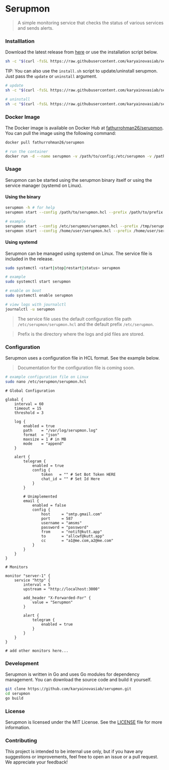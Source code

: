 # Serupmon

> A simple monitoring service that checks the status of various services and sends alerts.

### Installlation

Download the latest release from [here](https://github.com/karyainovasiab/serupmon/releases/latest) or use the installation script below.

```bash
sh -c "$(curl -fsSL https://raw.githubusercontent.com/karyainovasiab/serupmon/main/install.sh)"
```

TIP: You can also use the `install.sh` script to update/uninstall serupmon. Just pass the `update` or `uninstall` argument.

```bash
# update
sh -c "$(curl -fsSL https://raw.githubusercontent.com/karyainovasiab/serupmon/main/install.sh)" -- uninstall

# uninstall
sh -c "$(curl -fsSL https://raw.githubusercontent.com/karyainovasiab/serupmon/main/install.sh)" -- update
```

### Docker Image

The Docker image is available on Docker Hub at [fathurrohman26/serupmon](https://hub.docker.com/r/fathurrohman26/serupmon). You can pull the image using the following command:

```bash
docker pull fathurrohman26/serupmon

# run the container
docker run -d --name serupmon -v /path/to/config:/etc/serupmon -v /path/to/prefix:/tmp/serupmon fathurrohman26/serupmon
```

### Usage

Serupmon can be started using the serupmon binary itself or using the service manager (systemd on Linux).

#### Using the binary

```bash
serupmon -h # for help
serupmon start --config /path/to/serupmon.hcl --prefix /path/to/prefix

# example
serupmon start --config /etc/serupmon/serupmon.hcl --prefix /tmp/serupmon
serupmon start --config /home/user/serupmon.hcl --prefix /home/user/serupmon
```

#### Using systemd

Serupmon can be managed using systemd on Linux. The service file is included in the release.

```bash
sudo systemctl <start|stop|restart|status> serupmon

# example
sudo systemctl start serupmon

# enable on boot
sudo systemctl enable serupmon

# view logs with journalctl
journalctl -u serupmon
```

> The service file uses the default configuration file path `/etc/serupmon/serupmon.hcl` and the default prefix `/etc/serupmon`.

> Prefix is the directory where the logs and pid files are stored.

### Configuration

Serupmon uses a configuration file in HCL format. See the example below.

> Documentation for the configuration file is coming soon.

```bash
# example configuration file on Linux
sudo nano /etc/serupmon/serupmon.hcl
```

```hcl
# Global Configuration

global {
	interval = 60
	timeout = 15
	threshold = 3

	log {
		enabled = true
		path    = "/var/log/serupmon.log"
		format  = "json"
		maxsize = 1 # in MB
		mode    = "append"
	}

	alert {
		telegram {
			enabled = true
			config {
				token   = "" # Set Bot Token HERE
				chat_id = "" # Set Id Here
			}
		}

		# Unimplemented
		email {
			enabled = false
			config {
				host     = "smtp.gmail.com"
				port     = 587
				username = "amsms"
				password = "password"
				from     = "notif@kutt.app"
				to       = "allcwf@kutt.app"
				cc       = "a1@me.com,a2@me.com"
			}
		}
	}
}

# Monitors

monitor "server-1" {
	service "http" {
		interval = 5
		upstream = "http://localhost:3000"

		add_header "X-Forwarded-For" {
			value = "Serupmon"
		}

		alert {
			telegram {
				enabled = true
			}
		}
	}
}

# add other monitors here...
```

### Development

Serupmon is written in Go and uses Go modules for dependency management. You can download the source code and build it yourself.

```bash
git clone https://github.com/karyainovasiab/serupmon.git
cd serupmon
go build
```

### License

Serupmon is licensed under the MIT License. See the [LICENSE](https://github.com/karyainovasiab/serupmon/blob/main/LICENSE) file for more information.

### Contributing

This project is intended to be internal use only, but if you have any suggestions or improvements, feel free to open an issue or a pull request. We appreciate your feedback!
